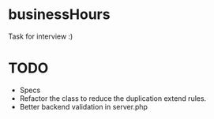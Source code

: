# businessHours
Task for interview :)

# TODO 
- Specs
- Refactor the class to reduce the duplication extend rules.
- Better backend validation in server.php
